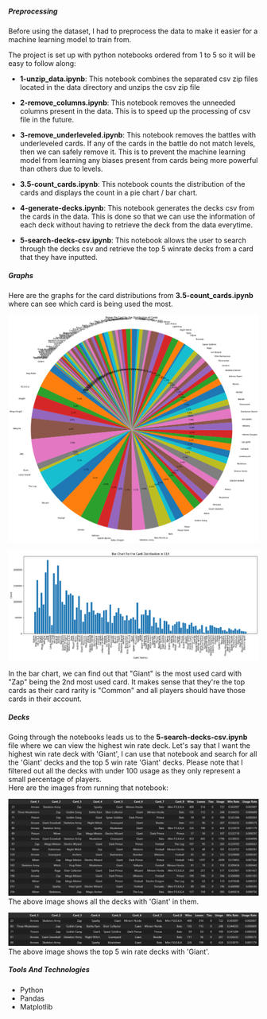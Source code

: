 ##### Preprocessing

Before using the dataset, I had to preprocess the data to make it easier for a machine learning model to train from.

The project is set up with python notebooks ordered from 1 to 5 so it will be easy to follow along:

- **1-unzip_data.ipynb**: This notebook combines the separated csv zip files located in the data directory and unzips the csv zip file

- **2-remove_columns.ipynb**: This notebook removes the unneeded columns present in the data. This is to speed up the processing of csv file in the future.

- **3-remove_underleveled.ipynb**: This notebook removes the battles with underleveled cards. If any of the cards in the battle do not match levels, then we can safely remove it. This is to prevent the machine learning model from learning any biases present from cards being more powerful than others due to levels.

- **3.5-count_cards.ipynb**: This notebook counts the distribution of the cards and displays the count in a pie chart / bar chart.

- **4-generate-decks.ipynb**: This notebook generates the decks csv from the cards in the data. This is done so that we can use the information of each deck without having to retrieve the deck from the data everytime.

- **5-search-decks-csv.ipynb**: This notebook allows the user to search through the decks csv and retrieve the top 5 winrate decks from a card that they have inputted.

##### Graphs

Here are the graphs for the card distributions from **3.5-count_cards.ipynb** where can see which card is being used the most.

<img src="graphs/large-pie-chart.png"><br>

<img src="graphs/bar-chart.png"><br>

In the bar chart, we can find out that "Giant" is the most used card with "Zap" being the 2nd most used card. It makes sense that they're the top cards as their card rarity is "Common" and all players should have those cards in their account.

##### Decks

Going through the notebooks leads us to the **5-search-decks-csv.ipynb** file where we can view the highest win rate deck. Let's say that I want the highest win rate deck with 'Giant', I can use that notebook and search for all the 'Giant' decks and the top 5 win rate 'Giant' decks. Please note that I filtered out all the decks with under 100 usage as they only represent a small percentage of players.   
Here are the images from running that notebook:

<img src="graphs/all_giant_decks.png"><br>
The above image shows all the decks with 'Giant' in them.

<img src="graphs/top_5_giant_decks.png"><br>
The above image shows the top 5 win rate decks with 'Giant'.

##### Tools And Technologies

*   Python
*   Pandas
*   Matplotlib